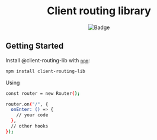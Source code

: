 <h1 align="center">Client routing library</h1>

<p align="center">
<img alt="Badge" src="https://github.com/dmitrygvl/client-routing-lib/actions/workflows/sanity-check.yml/badge.svg" />
</p>

## Getting Started

Install @client-routing-lib with [`npm`](https://www.npmjs.com/package/client-routing-lib):

```bash
npm install client-routing-lib
```

Using

```bash
const router = new Router();

router.on("/", {
  onEnter: () => {
    // your code
  },
  // other hooks
});
```
